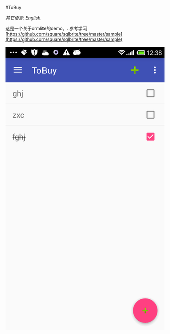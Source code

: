 #ToBuy 

*其它语言: [English](README.md).*

这是一个关于ormlite的demo。. 参考学习 [https://github.com/square/sqlbrite/tree/master/sample](https://github.com/square/sqlbrite/tree/master/sample)

![Screen](/raw/images/device-2016-03-02-123852.png)
